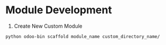 # Module Development

1. Create New Custom Module
```
python odoo-bin scaffold module_name custom_directory_name/
```
